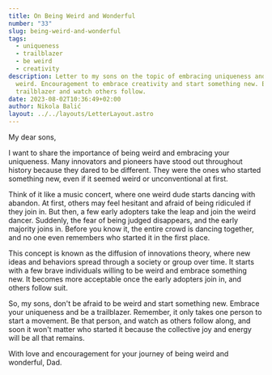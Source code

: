 ```yaml
---
title: On Being Weird and Wonderful
number: "33"
slug: being-weird-and-wonderful
tags:
  - uniqueness
  - trailblazer
  - be weird
  - creativity
description: Letter to my sons on the topic of embracing uniqueness and being
  weird. Encouragement to embrace creativity and start something new. Be a
  trailblazer and watch others follow.
date: 2023-08-02T10:36:49+02:00
author: Nikola Balić
layout: ../../layouts/LetterLayout.astro
---
```

My dear sons,

I want to share the importance of being weird and embracing your uniqueness. Many innovators and pioneers have stood out throughout history because they dared to be different. They were the ones who started something new, even if it seemed weird or unconventional at first.

Think of it like a music concert, where one weird dude starts dancing with abandon. At first, others may feel hesitant and afraid of being ridiculed if they join in. But then, a few early adopters take the leap and join the weird dancer. Suddenly, the fear of being judged disappears, and the early majority joins in. Before you know it, the entire crowd is dancing together, and no one even remembers who started it in the first place.

This concept is known as the diffusion of innovations theory, where new ideas and behaviors spread through a society or group over time. It starts with a few brave individuals willing to be weird and embrace something new. It becomes more acceptable once the early adopters join in, and others follow suit.

So, my sons, don't be afraid to be weird and start something new. Embrace your uniqueness and be a trailblazer. Remember, it only takes one person to start a movement. Be that person, and watch as others follow along, and soon it won't matter who started it because the collective joy and energy will be all that remains.

With love and encouragement for your journey of being weird and wonderful,
Dad.